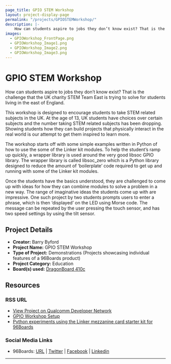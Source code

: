 ```yaml
---
page_title: GPIO STEM Workshop
layout: project-display-page
permalink: "/projects/GPIOSTEMWorkshop/"
description: |-
    How can students aspire to jobs they don’t know exist? That is the challenge that the UK charity STEM Team East is trying to solve for students living in the east of England.
images:
  - GPIOWorkshop_FrontPage.png
  - GPIOWorkshop_Image1.png
  - GPIOWorkshop_Image2.png
  - GPIOWorkshop_Image3.png
---
```

# GPIO STEM Workshop

How can students aspire to jobs they don’t know exist? That is the challenge that the UK charity STEM Team East is trying to solve for students living in the east of England.

This workshop is designed to encourage students to take STEM related subjects in the UK. At the age of 13, UK students have choices over certain subjects and the number taking STEM related subjects has been dropping. Showing students how they can build projects that physically interact in the real world is our attempt to get them inspired to learn more.

The workshop starts off with some simple examples written in Python of how to use the some of the Linker kit modules. To help the student’s ramp up quickly, a wrapper library is used around the very good libsoc GPIO library. The wrapper library is called libsoc_zero which is a Python library designed to reduce the amount of ‘boilerplate’ code required to get up and running with some of the Linker kit modules.

Once the students have the basics understood, they are challenged to come up with ideas for how they can combine modules to solve a problem in a new way. The range of imaginative ideas the students come up with are impressive.  One such project by two students prompts users to enter a phrase, which is then ‘displayed’ on the LED using Morse code. The message can be repeated by the user pressing the touch sensor, and has two speed settings by using the tilt sensor.

## Project Details

- **Creator:** Barry Byford
- **Project Name:** GPIO STEM Workshop
- **Type of Project:** Demonstrations (Projects showcasing individual features of a 96Boards product)
- **Project Category:** Education
- **Board(s) used:** [DragonBoard 410c](http://www._96boards.org/product/dragonboard410c/)

## Resources

### RSS URL

- [View Project on Qualcomm Developer Network](https://developer.qualcomm.com/project/gpio-stem-workshop)
- [GPIO Workshop Setup](http://pythonhosted.org/libsoc_zero/setup.html)
- [Python experiments using the Linker mezzanine card starter kit for 96Boards](http://pythonhosted.org/libsoc_zero/experiments.html)

### Social Media Links

- 96Boards: [URL](http://www._96boards.org/) &#124; [Twitter](https://twitter.com/96boards) &#124; [Facebook](https://www.facebook.com/96Boards) &#124; [Linkedin](https://www.linkedin.com/showcase/6637095/)


***
